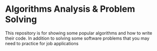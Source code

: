 # Algorithms Analysis & Problem Solving

This repository is for showing some popular algorithms and how to write their code. In addition to solving some software problems that you may need to practice for job applications
